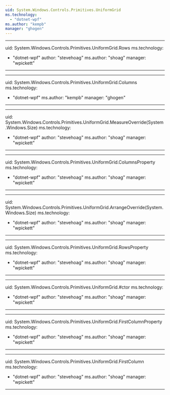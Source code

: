 ```yaml
---
uid: System.Windows.Controls.Primitives.UniformGrid
ms.technology: 
  - "dotnet-wpf"
ms.author: "kempb"
manager: "ghogen"
---
```


---
uid: System.Windows.Controls.Primitives.UniformGrid.Rows
ms.technology: 
  - "dotnet-wpf"
author: "stevehoag"
ms.author: "shoag"
manager: "wpickett"
---

---
uid: System.Windows.Controls.Primitives.UniformGrid.Columns
ms.technology: 
  - "dotnet-wpf"
ms.author: "kempb"
manager: "ghogen"
---

---
uid: System.Windows.Controls.Primitives.UniformGrid.MeasureOverride(System.Windows.Size)
ms.technology: 
  - "dotnet-wpf"
author: "stevehoag"
ms.author: "shoag"
manager: "wpickett"
---

---
uid: System.Windows.Controls.Primitives.UniformGrid.ColumnsProperty
ms.technology: 
  - "dotnet-wpf"
author: "stevehoag"
ms.author: "shoag"
manager: "wpickett"
---

---
uid: System.Windows.Controls.Primitives.UniformGrid.ArrangeOverride(System.Windows.Size)
ms.technology: 
  - "dotnet-wpf"
author: "stevehoag"
ms.author: "shoag"
manager: "wpickett"
---

---
uid: System.Windows.Controls.Primitives.UniformGrid.RowsProperty
ms.technology: 
  - "dotnet-wpf"
author: "stevehoag"
ms.author: "shoag"
manager: "wpickett"
---

---
uid: System.Windows.Controls.Primitives.UniformGrid.#ctor
ms.technology: 
  - "dotnet-wpf"
author: "stevehoag"
ms.author: "shoag"
manager: "wpickett"
---

---
uid: System.Windows.Controls.Primitives.UniformGrid.FirstColumnProperty
ms.technology: 
  - "dotnet-wpf"
author: "stevehoag"
ms.author: "shoag"
manager: "wpickett"
---

---
uid: System.Windows.Controls.Primitives.UniformGrid.FirstColumn
ms.technology: 
  - "dotnet-wpf"
author: "stevehoag"
ms.author: "shoag"
manager: "wpickett"
---
